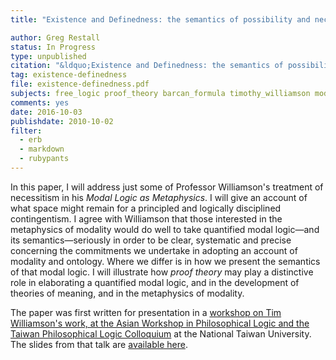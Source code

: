```yaml
---
title: "Existence and Definedness: the semantics of possibility and necessity"

author: Greg Restall
status: In Progress
type: unpublished
citation: "&ldquo;Existence and Definedness: the semantics of possibility and necessity,&rdquo; article in progress."
tag: existence-definedness
file: existence-definedness.pdf
subjects: free_logic proof_theory barcan_formula timothy_williamson modal_logic
comments: yes
date: 2016-10-03
publishdate: 2010-10-02
filter:
  - erb
  - markdown
  - rubypants
---
```

In this paper, I will address just some of Professor Williamson's treatment of necessitism in his *Modal Logic as Metaphysics*. I will give an account of what space might remain for a principled and logically disciplined contingentism. I agree with Williamson that those interested in the metaphysics of modality would do well to take quantified modal logic&mdash;and its semantics&mdash;seriously in order to be clear, systematic and precise concerning the commitments we undertake in adopting an account of modality and ontology. Where we differ is in how we present the semantics of that modal logic. I will illustrate how *proof theory* may play a distinctive role in elaborating a quantified modal logic, and in the development of theories of meaning, and in the metaphysics of modality.

The paper was first written for presentation in a [workshop on Tim Williamson's work, at the Asian Workshop in Philosophical Logic and the Taiwan Philosophical Logic Colloquium](http://www.philo.ntu.edu.tw/lmmgroup/?mode=events_detail&n=1) at the National Taiwan University. The slides from that talk are [available here](http://consequently.org/presentation/2016/existence-definedness-awpl-tplc).